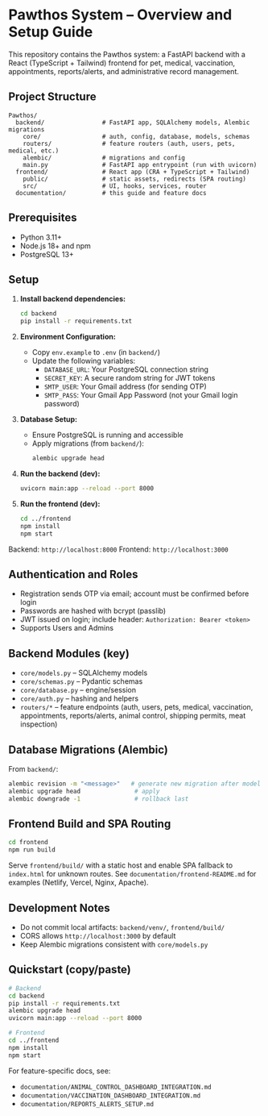 # Pawthos System – Overview and Setup Guide

This repository contains the Pawthos system: a FastAPI backend with a React (TypeScript + Tailwind) frontend for pet, medical, vaccination, appointments, reports/alerts, and administrative record management.

## Project Structure

```
Pawthos/
  backend/                # FastAPI app, SQLAlchemy models, Alembic migrations
    core/                 # auth, config, database, models, schemas
    routers/              # feature routers (auth, users, pets, medical, etc.)
    alembic/              # migrations and config
    main.py               # FastAPI app entrypoint (run with uvicorn)
  frontend/               # React app (CRA + TypeScript + Tailwind)
    public/               # static assets, redirects (SPA routing)
    src/                  # UI, hooks, services, router
  documentation/          # this guide and feature docs
```

## Prerequisites

- Python 3.11+
- Node.js 18+ and npm
- PostgreSQL 13+

## Setup

1. **Install backend dependencies:**
   ```bash
   cd backend
   pip install -r requirements.txt
   ```

2. **Environment Configuration:**
   - Copy `env.example` to `.env` (in `backend/`)
   - Update the following variables:
     - `DATABASE_URL`: Your PostgreSQL connection string
     - `SECRET_KEY`: A secure random string for JWT tokens
     - `SMTP_USER`: Your Gmail address (for sending OTP)
     - `SMTP_PASS`: Your Gmail App Password (not your Gmail login password)

3. **Database Setup:**
   - Ensure PostgreSQL is running and accessible
   - Apply migrations (from `backend/`):
     ```bash
     alembic upgrade head
     ```

4. **Run the backend (dev):**
   ```bash
   uvicorn main:app --reload --port 8000
   ```

5. **Run the frontend (dev):**
   ```bash
   cd ../frontend
   npm install
   npm start
   ```

Backend: `http://localhost:8000`
Frontend: `http://localhost:3000`

## Authentication and Roles

- Registration sends OTP via email; account must be confirmed before login
- Passwords are hashed with bcrypt (passlib)
- JWT issued on login; include header: `Authorization: Bearer <token>`
- Supports Users and Admins

## Backend Modules (key)

- `core/models.py` – SQLAlchemy models
- `core/schemas.py` – Pydantic schemas
- `core/database.py` – engine/session
- `core/auth.py` – hashing and helpers
- `routers/*` – feature endpoints (auth, users, pets, medical, vaccination, appointments, reports/alerts, animal control, shipping permits, meat inspection)

## Database Migrations (Alembic)

From `backend/`:
```bash
alembic revision -m "<message>"   # generate new migration after model changes
alembic upgrade head               # apply
alembic downgrade -1               # rollback last
```

## Frontend Build and SPA Routing

```bash
cd frontend
npm run build
```

Serve `frontend/build/` with a static host and enable SPA fallback to `index.html` for unknown routes. See `documentation/frontend-README.md` for examples (Netlify, Vercel, Nginx, Apache).

## Development Notes

- Do not commit local artifacts: `backend/venv/`, `frontend/build/`
- CORS allows `http://localhost:3000` by default
- Keep Alembic migrations consistent with `core/models.py`

## Quickstart (copy/paste)

```bash
# Backend
cd backend
pip install -r requirements.txt
alembic upgrade head
uvicorn main:app --reload --port 8000

# Frontend
cd ../frontend
npm install
npm start
```

For feature-specific docs, see:
- `documentation/ANIMAL_CONTROL_DASHBOARD_INTEGRATION.md`
- `documentation/VACCINATION_DASHBOARD_INTEGRATION.md`
- `documentation/REPORTS_ALERTS_SETUP.md`